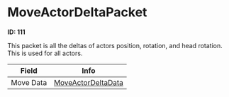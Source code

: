 # MoveActorDeltaPacket

**ID: 111**  

This packet is all the deltas of actors position, rotation, and head rotation. This is used for all actors.

<table><thead><tr><th>Field</th><th>Info</th></tr></thead><tbody>
<tr><td>Move Data</td><td><a href="../types/MoveActorDeltaData.md">MoveActorDeltaData</a></td></tr>
</tbody></table>